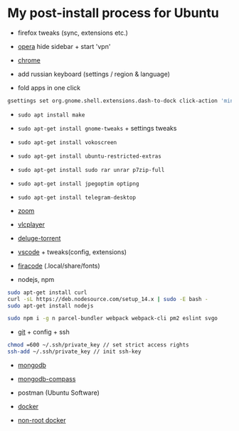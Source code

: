 # My post-install process for Ubuntu

- firefox tweaks (sync, extensions etc.)
- [opera](https://www.opera.com/ru) hide sidebar + start 'vpn'
- [chrome](https://www.google.com/intl/en/chrome/)

- add russian keyboard (settings / region & language)
- fold apps in one click

```sh
gsettings set org.gnome.shell.extensions.dash-to-dock click-action 'minimize'
```

- `sudo apt install make`
- `sudo apt-get install gnome-tweaks` + settings tweaks
- `sudo apt-get install vokoscreen`
- `sudo apt-get install ubuntu-restricted-extras`
- `sudo apt-get install sudo rar unrar p7zip-full`
- `sudo apt-get install jpegoptim optipng`

- `sudo apt-get install telegram-desktop`
- [zoom](https://zoom.us/download#client_4meeting)
- [vlcplayer](https://www.videolan.org/vlc/index.ru.html)
- [deluge-torrent](https://dev.deluge-torrent.org/wiki/Download)

- [vscode](https://code.visualstudio.com/) + tweaks(config, extensions)
- [firacode](https://github.com/tonsky/FiraCode) (.local/share/fonts)
- nodejs, npm

```sh
sudo apt-get install curl
curl -sL https://deb.nodesource.com/setup_14.x | sudo -E bash -
sudo apt-get install nodejs
```

```sh
sudo npm i -g n parcel-bundler webpack webpack-cli pm2 eslint svgo
```

- [git](https://git-scm.com/) + config + ssh

```sh
chmod =600 ~/.ssh/private_key // set strict access rights
ssh-add ~/.ssh/private_key // init ssh-key
```

- [mongodb](https://docs.mongodb.com/manual/tutorial/install-mongodb-on-ubuntu/)
- [mongodb-compass](https://www.mongodb.com/try/download/compass)
- postman (Ubuntu Software)

- [docker](https://docs.docker.com/engine/install/ubuntu/)
- [non-root docker](https://docs.docker.com/engine/install/linux-postinstall/)
